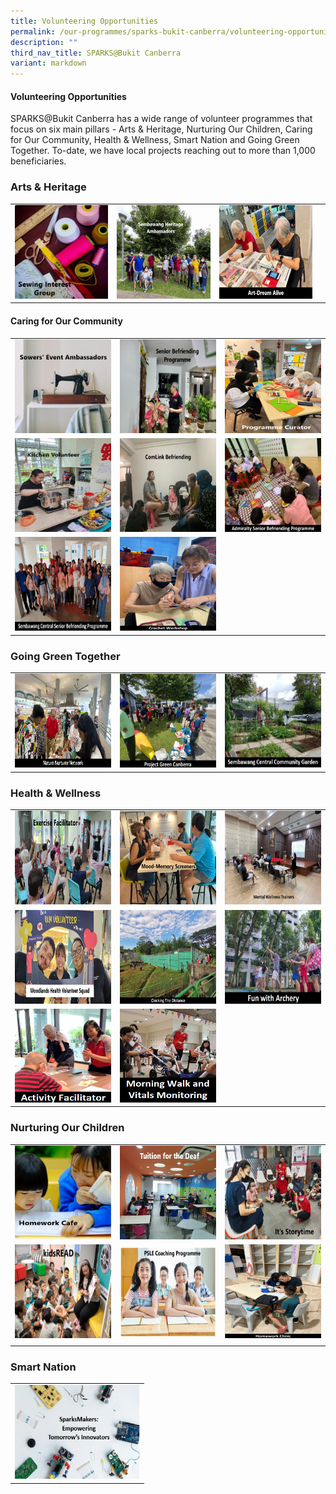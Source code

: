 ```yaml
---
title: Volunteering Opportunities
permalink: /our-programmes/sparks-bukit-canberra/volunteering-opportunities/
description: ""
third_nav_title: SPARKS@Bukit Canberra
variant: markdown
---
```

#### **Volunteering Opportunities**

SPARKS@Bukit Canberra has a wide range of volunteer programmes that focus on six main pillars - Arts &amp; Heritage, Nurturing Our Children, Caring for Our Community, Health &amp; Wellness, Smart Nation and Going Green Together.  To-date, we have local projects reaching out to more than 1,000 beneficiaries.

### Arts &amp; Heritage

<table>
	<tbody>
		<tr></tr>
		<tr>
		<td><a href="/our-programmes/sparks-bukit-canberra/sewing-interest-group/"><img style="height:150px;width:200px" src="/images/SPARKS@Bukit%20Canberra/sewing%20interest%20group%20words.png"></a></td>
			<td><a href="/our-programmes/sparks-bukit-canberra/sembawang-heritage-ambassadors/"><img style="height:150px;width:200px" src="/images/SPARKS@Bukit%20Canberra/sembawang%20heritage%20ambassadors%20words.png"></a></td>
			<td><a href="/our-programmes/sparks-bukit-canberra/art-dream-alive/"><img style="height:150px;width:200px" src="/images/SPARKS@Bukit%20Canberra/Art_Dream_Alive_Words.png"></a></td>
			<td><a href="/our-programmes/sparks-bukit-canberra/art-dream-alive/">
		</a></td></tr></tbody></table>
		
 

#### Caring for Our Community


<table>
	<tbody><tr></tr>
		</tbody><tbody><tr></tr>
			<tr></tr><tr>
		<td><a href="/our-programmes/sparks-bukit-canberra/sowers-event-ambassador/">
				<img style="height:150px;width:200px" src="/images/SPARKS@Bukit%20Canberra/sowers%20event%20ambassadors%20words.png"></a></td><td>
			<a href="/our-programmes/sparks-bukit-canberra/senior-befriending-programme/">
				<img style="height:150px;width:200px" src="/images/SPARKS@Bukit%20Canberra/senior%20befriending%20programme%20words.jpg"></a></td><td>
			<a href="/our-programmes/sparks-bukit-canberra/programme-curator/">
				<img style="height:150px;width:200px" src="/images/SPARKS@Bukit%20Canberra/programme%20curator%20words.jpg"></a></td></tr><tr><td>
			<a href="/our-programmes/sparks-bukit-canberra/kitchen-volunteer/">
				<img style="height:150px;width:200px" src="/images/SPARKS@Bukit%20Canberra/kitchen%20volunteer%20words.jpg"></a></td><td>
			<a href="/our-programmes/sparks-bukit-canberra/comlink-befriending/">
				<img style="height:150px;width:200px" src="/images/SPARKS@Bukit%20Canberra/comlink%20befriending%20words.jpg"></a></td><td>
	<a href="/our-programmes/sparks-bukit-canberra/admiralty-senior-befriending-programme/">
				<img style="height:150px;width:200px" src="/images/SPARKS@Bukit%20Canberra/admiralty%20senior%20befriending%20programme%20words.jpg"></a></td></tr><tr><td>
		<a href="/our-programmes/sparks-bukit-canberra/sembawang-central-senior-befriending-programme/">	
			<img style="height:150px;width:200px" src="/images/SPARKS@Bukit%20Canberra/sembawang%20central%20senior%20befriending%20programme%20words.jpg"></a></td><td>
	<a href="/our-programmes/sparks-bukit-canberra/sembawang-central-senior-befriending-programme/">	
			<img style="height:150px;width:200px" src="/images/SPARKS@Bukit%20Canberra/crochet%20workshop%20words.jpg"></a></td>
	</tr></tbody></table>


### Going Green Together

<table>
	<tbody>
		<tr></tr>
		<tr>
			<td>
				<a href="/our-programmes/sparks-bukit-canberra/nature-nurturer-network/">
				<img style="height:150px;width:200px" src="/images/SPARKS@Bukit%20Canberra/nature%20nurturer%20network%20words.jpg"></a></td><td>
	<a href="/our-programmes/sparks-bukit-canberra/project-green-canberra/">
				<img style="height:150px;width:200px" src="/images/SPARKS@Bukit%20Canberra/project%20green%20canberra%20words.jpg"></a></td><td>
	<a href="/our-programmes/sparks-bukit-canberra/sembawang-central-community-garden/"><img style="height:150px;width:200px" src="/images/SPARKS@Bukit%20Canberra/sembawang%20central%20community%20garden%20words.jpg"></a></td>
					</tr></tbody></table>



### Health &amp; Wellness

<table>
	<tbody><tr></tr>
		</tbody><tbody><tr></tr>
	<tr></tr><tr><td>
			<a href="/our-programmes/sparks-bukit-canberra/exercise-facilitator/">
				<img style="height:150px;width:200px" src="/images/SPARKS@Bukit%20Canberra/exercise%20facilitator%20words.png"></a></td>
	<td>
			<a href="/our-programmes/sparks-bukit-canberra/mood-memory-screeners/">
				<img style="height:150px;width:200px" src="/images/SPARKS@Bukit%20Canberra/mood-memory%20screeners%20words.jpg"></a></td>
		<td>
			<a href="/our-programmes/sparks-bukit-canberra/mental-wellness-trainers/">
				<img style="height:150px;width:200px" src="/images/SPARKS@Bukit%20Canberra/mental%20wellness%20trainers%20words.jpeg"></a></td></tr><tr>
	<td>
			<a href="/our-programmes/sparks-bukit-canberra/woodlands-health-volunteer-squad/">
				<img style="height:150px;width:200px" src="/images/SPARKS@Bukit%20Canberra/woodlands%20health%20volunteer%20squad%20words.jpg"></a></td>
	<td>
			<a href="/our-programmes/sparks-bukit-canberra/clocking-the-distance/">
				<img style="height:150px;width:200px" src="/images/SPARKS@Bukit%20Canberra/clocking%20the%20distance%20canberra%20words.jpg"></a></td>
	<td>
			<a href="/our-programmes/sparks-bukit-canberra/fun-with-archery/">
				<img style="height:150px;width:200px" src="/images/SPARKS@Bukit%20Canberra/fun%20with%20archery%20words.jpg"></a></td></tr><tr><td>
	<a href="/our-programmes/sparks-bukit-canberra/activity-facilitator/">
				<img style="height:150px;width:200px" src="/images/SPARKS@Bukit%20Canberra/activity%20facilitator%20words.png"></a></td>
	<td>
	<a href="/our-programmes/sparks-bukit-canberra/morning-
walk-and-vitals-monitoring/">
				<img style="height:150px;width:200px" src="/images/SPARKS@Bukit%20Canberra/morning%20walk%20and%20vitals%20monitoring%20words.png"></a></td>
</tr></tbody></table>

### Nurturing Our Children

<table>
	<tbody><tr></tr>
		</tbody><tbody><tr></tr>
	<tr></tr><tr><td>
			<a href="/our-programmes/sparks-bukit-canberra/homework-cafe/">
				<img style="height:150px;width:200px" src="/images/SPARKS@Bukit%20Canberra/homework%20cafe%20words.png"></a></td>
				<td>
			<a href="/our-programmes/sparks-bukit-canberra/tuition-for-the-deaf/">
				<img style="height:150px;width:200px" src="/images/SPARKS@Bukit%20Canberra/tuition%20for%20the%20deaf%20words.jpg"></a></td>
				<td>
			<a href="/our-programmes/sparks-bukit-canberra/its-storytime/">
				<img style="height:150px;width:200px" src="/images/SPARKS@Bukit%20Canberra/its%20storytime%20words.png"></a></td></tr><tr>
			<td>
				<a href="/our-programmes/sparks-bukit-canberra/kidsread/">
				<img style="height:150px;width:200px" src="/images/SPARKS@Bukit%20Canberra/kidsread%20words.png"></a></td>
			<td>
				<a href="/our-programmes/sparks-bukit-canberra/psle-coaching-programme/">
				<img style="height:150px;width:200px" src="/images/SPARKS@Bukit%20Canberra/psle%20coaching%20programme%20words.png"></a></td>
			<td>
<a href="/our-programmes/sparks-bukit-canberra/homework-clinic/">
				<img style="height:150px;width:200px" src="/images/SPARKS@Bukit%20Canberra/homework%20clinic%20words.jpg"></a></td></tr><tr><td>
	</td></tr></tbody></table>

### Smart Nation

<table><tbody>
<tr><td>
				<a href="/our-programmes/sparks-bukit-canberra/sparksmakers/">
				<img style="height:150px;width:200px" src="/images/SPARKS@Bukit%20Canberra/SparksMakers_Empowering_Tomorrows_Innovators_Words.png"></a></td>
	</tr></tbody></table>